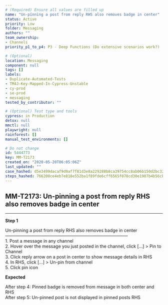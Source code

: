 ```yaml
---
# (Required) Ensure all values are filled up
name: "Un-pinning a post from reply RHS also removes badge in center"
status: Active
priority: Low
folder: Messaging
authors: ""
team_ownership:
- Channels
priority_p1_to_p4: P3 - Deep Functions (Do extensive scenarios work?)

# (Optional)
location: Messaging
component: null
tags: []
labels:
- Duplicate-Automated-Tests
- TM4J-Key-Mapped-In-Cypress-Unstable
- cy-prod
- se-prod
- messaging
tested_by_contributor: ""

# (Optional) Test type and tools
cypress: in Production
detox: null
mmctl: null
playwright: null
rainforest: []
manual_test_environments: []

# Do not change
id: 5444773
key: MM-T2173
created_on: "2020-05-20T06:05:06Z"
last_updated: ""
case_hashed: d5e3499dacaf9d9af7f81d3e8a229288b8ca39754cc8ab06b150d2bc32704fb4346618129d654ea297cd1ae615b3cd28
steps_hashed: 766200ce4eb7e818e552ba1f89fde6cff6565f070cd30e1987b4b56cb85fea094a40ce26d4c64a78d9ac2122b9ba0aac
---
```


<!-- (Auto-generated) Based on frontmatter's "key" and "name" -->

## MM-T2173: Un-pinning a post from reply RHS also removes badge in center

---

**Step 1**

Un-pinning a post from reply RHS also removes badge in center\
————————————————————————————\
1\. Post a message in any channel\
2\. Hover over the message you just posted in the channel, click \[...] > Pin to Channel\
3\. Click reply arrow on a post in center to show message details in RHS\
4\. In RHS, click \[...] > Un-pin from channel\
5\. Click pin icon

**Expected**

After step 4: Pinned badge is removed from message in both center and RHS\
After step 5: Un-pinned post is not displayed in pinned posts RHS
